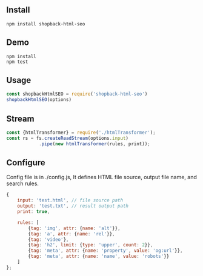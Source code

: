 ## Install
```
npm install shopback-html-seo
```

## Demo
```
npm install
npm test
```

## Usage

```javascript
const shopbackHtmlSEO = require('shopback-html-seo')
shopbackHtmlSEO(options)
```

## Stream
```javascript
const {htmlTransformer} = require('./htmlTransformer');
const rs = fs.createReadStream(options.input)
            .pipe(new htmlTransformer(rules, print));
```

## Configure

Config file is in ./config.js, It defines HTML file source, output file name, and search rules.

```javascript
{
    input: 'test.html', // file source path
    output: 'test.txt', // result output path
    print: true,

    rules: [
        {tag: 'img', attr: {name: 'alt'}},
        {tag: 'a', attr: {name: 'rel'}},
        {tag: 'video'},
        {tag: 'h2', limit: {type: 'upper', count: 2}},
        {tag: 'meta', attr: {name: 'property', value: 'og:url'}},
        {tag: 'meta', attr: {name: 'name', value: 'robots'}}
    ]
};
```
